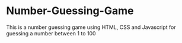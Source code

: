 # Number-Guessing-Game
This is a number guessing game using HTML, CSS and Javascript for guessing a number between 1 to 100 
